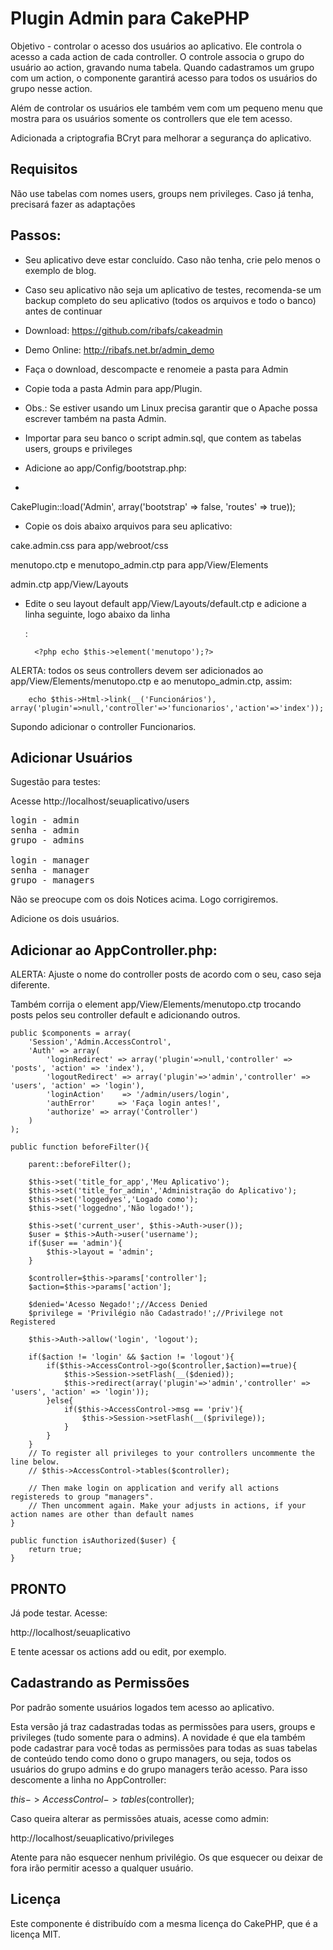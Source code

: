 # Plugin Admin para CakePHP

Objetivo - controlar o acesso dos usuários ao aplicativo. Ele controla o acesso a cada action de cada controller.
O controle associa o grupo do usuário ao action, gravando numa tabela. Quando cadastramos um grupo com um action, o componente garantirá acesso para todos os usuários do grupo nesse action.

Além de controlar os usuários ele também vem com um pequeno menu que mostra para os usuários somente os controllers que ele tem acesso.

Adicionada a criptografia BCryt para melhorar a segurança do aplicativo.


## Requisitos

Não use tabelas com nomes users, groups nem privileges. Caso já tenha, precisará fazer as adaptações


## Passos:

- Seu aplicativo deve estar concluído. Caso não tenha, crie pelo menos o exemplo de blog.

- Caso seu aplicativo não seja um aplicativo de testes, recomenda-se um backup completo do seu aplicativo (todos os arquivos e todo o banco) antes de continuar

- Download: https://github.com/ribafs/cakeadmin

- Demo Online: http://ribafs.net.br/admin_demo

- Faça o download, descompacte e renomeie a pasta para Admin

- Copie toda a pasta Admin para app/Plugin. 
- 
	Obs.: Se estiver usando um Linux precisa garantir que o Apache possa escrever também na pasta Admin.

- Importar para seu banco o script admin.sql, que contem as tabelas users, groups e privileges

- Adicione ao app/Config/bootstrap.php:
- 
CakePlugin::load('Admin', array('bootstrap' => false, 'routes' => true));

- Copie os dois abaixo arquivos para seu aplicativo:

cake.admin.css 	para app/webroot/css

menutopo.ctp e menutopo_admin.ctp para	app/View/Elements

admin.ctp 	app/View/Layouts
	

- Edite o seu layout default app/View/Layouts/default.ctp e adicione a linha seguinte, logo abaixo da linha <div id="header">:

		<?php echo $this->element('menutopo');?>

ALERTA: todos os seus controllers devem ser adicionados ao app/View/Elements/menutopo.ctp e ao menutopo_admin.ctp, assim:

		echo $this->Html->link(__('Funcionários'), array('plugin'=>null,'controller'=>'funcionarios','action'=>'index'));
Supondo adicionar o controller Funcionarios.


## Adicionar Usuários

Sugestão para testes:

Acesse
http://localhost/seuaplicativo/users
<pre>
login - admin	
senha - admin
grupo - admins

login - manager
senha - manager
grupo - managers
</pre>
Não se preocupe com os dois Notices acima. Logo corrigiremos.

Adicione os dois usuários.


## Adicionar ao AppController.php:

ALERTA: Ajuste o nome do controller posts de acordo com o seu, caso seja diferente.

Também corrija o element app/View/Elements/menutopo.ctp trocando posts pelos seu controller default e adicionando outros.

	public $components = array(
		'Session','Admin.AccessControl',
		'Auth' => array(
		    'loginRedirect' => array('plugin'=>null,'controller' => 'posts', 'action' => 'index'),
		    'logoutRedirect' => array('plugin'=>'admin','controller' => 'users', 'action' => 'login'),
			'loginAction'    => '/admin/users/login',
			'authError' 	=> 'Faça login antes!',
		    'authorize' => array('Controller')
		)
	);

	public function beforeFilter(){

		parent::beforeFilter();

		$this->set('title_for_app','Meu Aplicativo');
		$this->set('title_for_admin','Administração do Aplicativo');
		$this->set('loggedyes','Logado como');
		$this->set('loggedno','Não logado!');

		$this->set('current_user', $this->Auth->user());
		$user = $this->Auth->user('username');
		if($user == 'admin'){
			$this->layout = 'admin';
		}

		$controller=$this->params['controller'];
		$action=$this->params['action']; 

		$denied='Acesso Negado!';//Access Denied
		$privilege = 'Privilégio não Cadastrado!';//Privilege not Registered

        $this->Auth->allow('login', 'logout');

		if($action != 'login' && $action != 'logout'){
			if($this->AccessControl->go($controller,$action)==true){	
				$this->Session->setFlash(__($denied));							
				$this->redirect(array('plugin'=>'admin','controller' => 'users', 'action' => 'login'));	
			}else{
				if($this->AccessControl->msg == 'priv'){
					$this->Session->setFlash(__($privilege));
				}
			}
		}
		// To register all privileges to your controllers uncommente the line below. 
		// $this->AccessControl->tables($controller);

		// Then make login on application and verify all actions registereds to group "managers".
		// Then uncomment again. Make your adjusts in actions, if your action names are other than default names
	} 

	public function isAuthorized($user) {
		return true;
	}



## PRONTO

Já pode testar. Acesse:

http://localhost/seuaplicativo

E tente acessar os actions add ou edit, por exemplo.


## Cadastrando as Permissões

Por padrão somente usuários logados tem acesso ao aplicativo.

Esta versão já traz cadastradas todas as permissões para users, groups e privileges (tudo somente para o admins).
A novidade é que ela também pode cadastrar para você todas as permissões para todas as suas tabelas de conteúdo
tendo como dono o grupo managers, ou seja, todos os usuários do grupo admins e do grupo managers terão acesso.
Para isso descomente a linha no AppController:

$this->AccessControl->tables($controller);


Caso queira alterar as permissões atuais, acesse como admin:

http://localhost/seuaplicativo/privileges

Atente para não esquecer nenhum privilégio. Os que esquecer ou deixar de fora irão permitir acesso a qualquer usuário.


## Licença

Este componente é distribuído com a mesma licença do CakePHP, que é a licença MIT.


